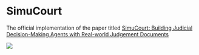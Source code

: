 # SimuCourt

The official implementation of the paper titled [SimuCourt: Building Judicial Decision-Making Agents with Real-world Judgement Documents](xxxxx)

![]([图片链接](https://github.com/Hezhitao2021/SimuCourt/blob/main/Framework.png)https://github.com/Hezhitao2021/SimuCourt/blob/main/Framework.png)
